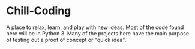 # Chill-Coding
A place to relax, learn, and play with new ideas.
Most of the code found here will be in
Python 3. Many of the projects here have the main purpose
of testing out a proof of concept or "quick idea".
